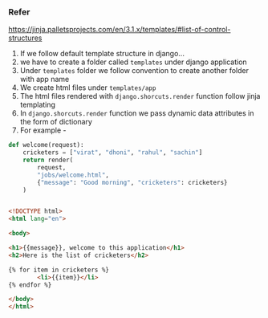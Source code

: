 ### Refer

https://jinja.palletsprojects.com/en/3.1.x/templates/#list-of-control-structures

1. If we follow default template structure in django...
2. we have to create a folder called `templates` under django application
3. Under `templates` folder we follow convention to create another folder with app name
4. We create html files under `templates/app`
5. The html files rendered with `django.shorcuts.render` function follow jinja templating
6. In `django.shorcuts.render` function we pass dynamic data attributes in the form of dictionary
7. For example - 

```python
def welcome(request):
    cricketers = ["virat", "dhoni", "rahul", "sachin"]
    return render(
        request,
        "jobs/welcome.html",
        {"message": "Good morning", "cricketers": cricketers}
    )
```

```html

<!DOCTYPE html>
<html lang="en">

<body>

<h1>{{message}}, welcome to this application</h1>
<h2>Here is the list of cricketers</h2>

{% for item in cricketers %}
        <li>{{item}}</li>
{% endfor %}

</body>
</html>
```